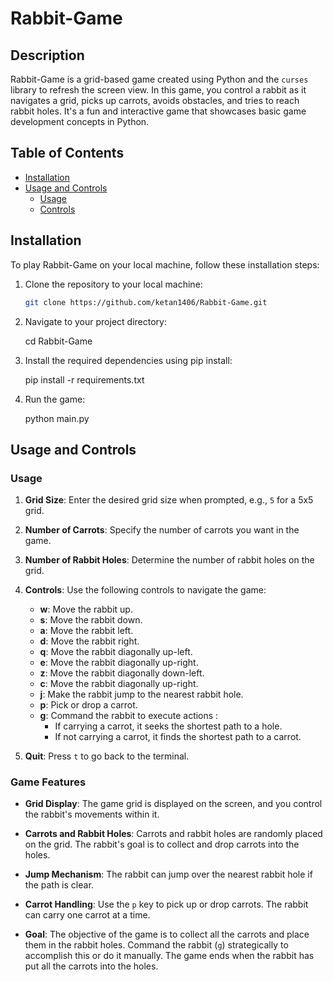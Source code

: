 # Rabbit-Game

## Description

Rabbit-Game is a grid-based game created using Python and the `curses` library to refresh the screen view. In this game, you control a rabbit as it navigates a grid, picks up carrots, avoids obstacles, and tries to reach rabbit holes. It's a fun and interactive game that showcases basic game development concepts in Python.

## Table of Contents

- [Installation](#installation)
- [Usage and Controls](#usage-and-controls)
  - [Usage](#usage)
  - [Controls](#controls)

## Installation

To play Rabbit-Game on your local machine, follow these installation steps:

1. Clone the repository to your local machine:

   ```bash
   git clone https://github.com/ketan1406/Rabbit-Game.git

   ```

2. Navigate to your project directory:

   cd Rabbit-Game

3. Install the required dependencies using pip install:

   pip install -r requirements.txt

4. Run the game:

   python main.py

## Usage and Controls

### Usage

1. **Grid Size**: Enter the desired grid size when prompted, e.g., `5` for a 5x5 grid.

2. **Number of Carrots**: Specify the number of carrots you want in the game.

3. **Number of Rabbit Holes**: Determine the number of rabbit holes on the grid.

4. **Controls**: Use the following controls to navigate the game:

   - **w**: Move the rabbit up.
   - **s**: Move the rabbit down.
   - **a**: Move the rabbit left.
   - **d**: Move the rabbit right.
   - **q**: Move the rabbit diagonally up-left.
   - **e**: Move the rabbit diagonally up-right.
   - **z**: Move the rabbit diagonally down-left.
   - **c**: Move the rabbit diagonally up-right.
   - **j**: Make the rabbit jump to the nearest rabbit hole.
   - **p**: Pick or drop a carrot.
   - **g**: Command the rabbit to execute actions :
     - If carrying a carrot, it seeks the shortest path to a hole.
     - If not carrying a carrot, it finds the shortest path to a carrot.

5. **Quit**: Press `t` to go back to the terminal.

### Game Features

- **Grid Display**: The game grid is displayed on the screen, and you control the rabbit's movements within it.

- **Carrots and Rabbit Holes**: Carrots and rabbit holes are randomly placed on the grid. The rabbit's goal is to collect and drop carrots into the holes.

- **Jump Mechanism**: The rabbit can jump over the nearest rabbit hole if the path is clear.

- **Carrot Handling**: Use the `p` key to pick up or drop carrots. The rabbit can carry one carrot at a time.

- **Goal**: The objective of the game is to collect all the carrots and place them in the rabbit holes. Command the rabbit (`g`) strategically to accomplish this or do it manually. The game ends when the rabbit has put all the carrots into the holes.

